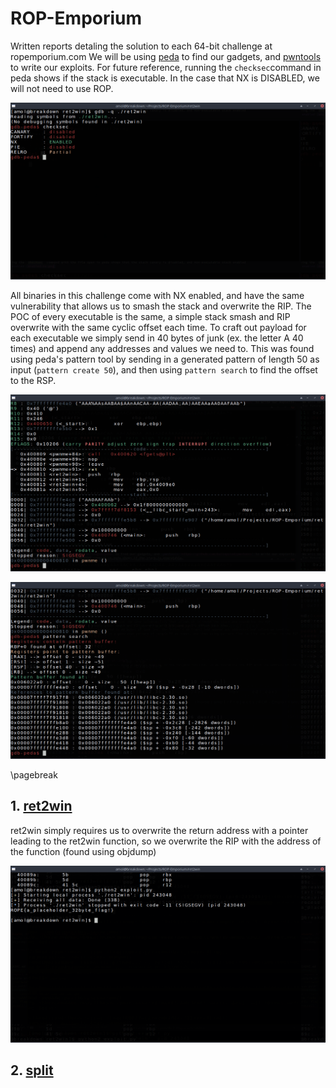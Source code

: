 # ROP-Emporium
Written reports detaling the solution to each 64-bit challenge at ropemporium.com
We will be using [peda](https://github.com/longld/peda) to find our gadgets, and [pwntools](https://github.com/Gallopsled/pwntools) to write our exploits.
For future reference, running the `checksec`command in peda shows if the stack is executable.
In the case that NX is DISABLED, we will not need to use ROP.

![NX enabled](nx-enabled.png)

All binaries in this challenge come with NX enabled, and have the same vulnerability that allows us to smash the stack and overwrite the RIP.
The POC of every executable is the same, a simple stack smash and RIP overwrite with the same cyclic offset each time.
To craft out payload for each executable we simply send in 40 bytes of junk (ex. the letter A 40 times) and append any addresses and values we need to.
This was found using peda's pattern tool by sending in a generated pattern of length 50 as input (`pattern create 50`), and then using `pattern search` to find the offset to the RSP.

![smashed stack](smashed-stack.png)

![offset found - 40](offset-found.png)

\pagebreak

## 1. [ret2win](https://ropemporium.com/challenge/ret2win.html)
ret2win simply requires us to overwrite the return address with a pointer leading to the ret2win function, so we overwrite the RIP with the address of the function (found using objdump)

![flag](ret2win/flag.png)

## 2. [split](https://ropemporium.com/challenge/split.html)
